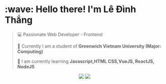 <h1 align="left" id="macropower-title">:wave: Hello there! I'm Lê Đình Thắng</h1>

> 💻 Passionate Web Developer - Frontend
 >
> 🏫 Currently I am a student of **Greenwich Vietnam University (Major: Computing)**
 > 
> 🌱 I am currently learning **Javascript,HTML CSS,VueJS, ReactJS, NodeJS**


<div align="center"">
  <a href="mailto:thangld2407@gamil.com"><img src="https://img.shields.io/badge/e‑mail-D14836.svg?style=for-the-badge&logo=GMail&logoColor=white"/></a>
  <a href="https://www.instagram.com/imthangg.2407/"><img src="https://img.shields.io/badge/instagram-E4405F.svg?style=for-the-badge&logo=instagram&logoColor=white"/></a>
</div>

<br>

